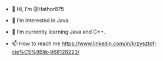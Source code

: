 - 👋 Hi, I’m @Hathor875
- 👀 I’m interested in Java.
- 🌱 I’m currently learning Java and C++.

- 📫 How to reach me https://www.linkedin.com/in/krzysztof-cie%C5%9Blik-968128223/

<!---
Hathor875/Hathor875 is a ✨ special ✨ repository because its `README.md` (this file) appears on your GitHub profile.
You can click the Preview link to take a look at your changes.
--->
